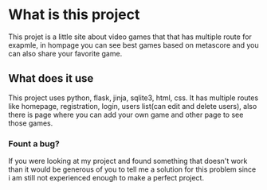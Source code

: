 # What is this project

This projet is a little site about video games that that has multiple route for exapmle, in hompage you can see best games based on metascore and you can also share your favorite game.

## What does it use

This project uses python, flask, jinja, sqlite3, html, css. It has multiple routes like homepage, registration, login,  users list(can edit and delete users), also there is page where you can add your own game and other page to see those games.

### Fount a bug?

If you were looking at my project and found something that doesn't work than it would be generous of you to tell me a solution for this problem since i am still not experienced enough to make a perfect project.
